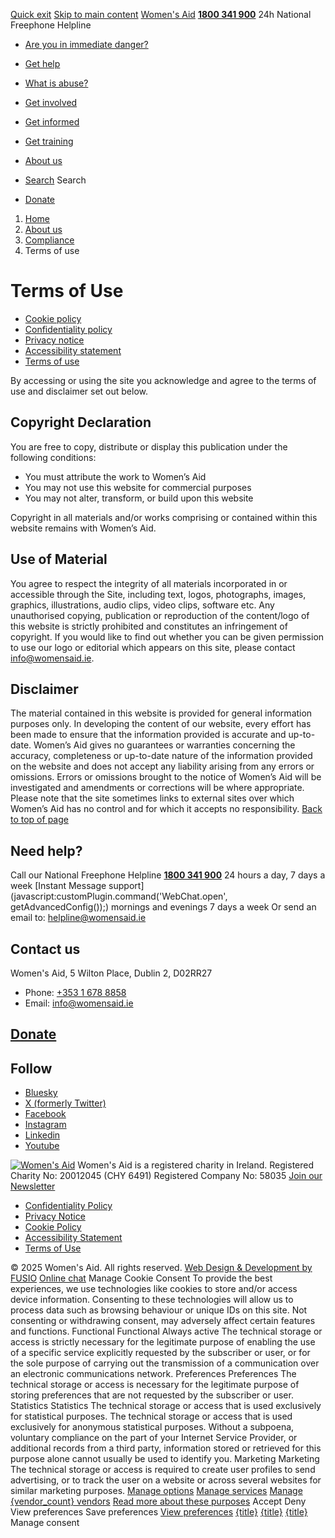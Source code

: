 [Quick exit](https://www.womensaid.ie/about-us/compliance/terms-of-use/#exit)
[Skip to main content](https://www.womensaid.ie/about-us/compliance/terms-of-use/#pagecontent "Skip to main content")
[Women's Aid](https://www.womensaid.ie/)
**[1800 341 900](tel:1800341900)** 24h National Freephone Helpline
  * [Are you in immediate danger?](https://www.womensaid.ie/are-you-in-immediate-danger/)
  * [Get help](https://www.womensaid.ie/get-help/)
  * [What is abuse?](https://www.womensaid.ie/what-is-abuse/)
  * [Get involved](https://www.womensaid.ie/get-involved/)
  * [Get informed](https://www.womensaid.ie/get-informed/)
  * [Get training](https://www.womensaid.ie/get-training/)
  * [About us](https://www.womensaid.ie/about-us/)


  * [Search](https://www.womensaid.ie/about-us/compliance/terms-of-use/)
Search
  * [Donate](https://www.womensaid.ie/get-involved/donate/)


  1. [Home](https://www.womensaid.ie/)
  2. [About us](https://www.womensaid.ie/about-us/)
  3. [Compliance](https://www.womensaid.ie/about-us/compliance/)
  4. Terms of use


# Terms of Use
  * [Cookie policy](https://www.womensaid.ie/about-us/compliance/cookie-policy/)
  * [Confidentiality policy](https://www.womensaid.ie/about-us/compliance/confidentiality-policy/)
  * [Privacy notice](https://www.womensaid.ie/about-us/compliance/privacy-notice/)
  * [Accessibility statement](https://www.womensaid.ie/about-us/compliance/accessibility-statement/)
  * [Terms of use](https://www.womensaid.ie/about-us/compliance/terms-of-use/)


By accessing or using the site you acknowledge and agree to the terms of use and disclaimer set out below.
## Copyright Declaration
You are free to copy, distribute or display this publication under the following conditions:
  * You must attribute the work to Women’s Aid
  * You may not use this website for commercial purposes
  * You may not alter, transform, or build upon this website


Copyright in all materials and/or works comprising or contained within this website remains with Women’s Aid.
## Use of Material
You agree to respect the integrity of all materials incorporated in or accessible through the Site, including text, logos, photographs, images, graphics, illustrations, audio clips, video clips, software etc.
Any unauthorised copying, publication or reproduction of the content/logo of this website is strictly prohibited and constitutes an infringement of copyright. If you would like to find out whether you can be given permission to use our logo or editorial which appears on this site, please contact info@womensaid.ie.
## Disclaimer
The material contained in this website is provided for general information purposes only. In developing the content of our website, every effort has been made to ensure that the information provided is accurate and up-to-date. Women’s Aid gives no guarantees or warranties concerning the accuracy, completeness or up-to-date nature of the information provided on the website and does not accept any liability arising from any errors or omissions. Errors or omissions brought to the notice of Women’s Aid will be investigated and amendments or corrections will be where appropriate.
Please note that the site sometimes links to external sites over which Women’s Aid has no control and for which it accepts no responsibility.
[Back to top of page](https://www.womensaid.ie/about-us/compliance/terms-of-use/#top)
## Need help?
Call our National Freephone Helpline **[1800 341 900](tel:1800341900)** 24 hours a day, 7 days a week 
[Instant Message support](javascript:customPlugin.command\('WebChat.open', getAdvancedConfig\(\)\);) mornings and evenings 7 days a week
Or send an email to: helpline@womensaid.ie
## Contact us
Women's Aid, 5 Wilton Place, Dublin 2, D02RR27
  * Phone: [+353 1 678 8858](tel:+35316788858)
  * Email: info@womensaid.ie


## [Donate](https://www.womensaid.ie/get-involved/donate/)
## Follow
  * [Bluesky](https://bsky.app/profile/womensaidireland.bsky.social)
  * [X (formerly Twitter)](https://x.com/Womens_Aid)
  * [Facebook](https://www.facebook.com/womensaid.ie)
  * [Instagram](https://www.instagram.com/womens.aid)
  * [Linkedin](https://www.linkedin.com/company/women's-aid/)
  * [Youtube](https://www.youtube.com/@womensaidireland)


[![Women's Aid](https://www.womensaid.ie/app/themes/womensaidsage9/resources/assets/img/womens-aid-logo-white.svg)](https://www.womensaid.ie/about-us/compliance/terms-of-use/)
Women's Aid is a registered charity in Ireland.
Registered Charity No: 20012045 (CHY 6491) Registered Company No: 58035
[Join our Newsletter](https://www.womensaid.ie/get-informed/news-events/newsletter/)
  * [Confidentiality Policy](https://www.womensaid.ie/about-us/compliance/confidentiality-policy/)
  * [Privacy Notice](https://www.womensaid.ie/about-us/compliance/privacy-notice/)
  * [Cookie Policy](https://www.womensaid.ie/about-us/compliance/cookie-policy/)
  * [Accessibility Statement](https://www.womensaid.ie/about-us/compliance/accessibility-statement/)
  * [Terms of Use](https://www.womensaid.ie/about-us/compliance/terms-of-use/)


© 2025 Women's Aid. All rights reserved. [Web Design & Development by FUSIO](https://www.fusio.net/?utm_source=WomensAid&utm_medium=Website&utm_campaign=ClientLinks)
[Online chat](https://www.womensaid.ie/about-us/compliance/terms-of-use/#chat)
Manage Cookie Consent
To provide the best experiences, we use technologies like cookies to store and/or access device information. Consenting to these technologies will allow us to process data such as browsing behaviour or unique IDs on this site. Not consenting or withdrawing consent, may adversely affect certain features and functions.
Functional Functional Always active 
The technical storage or access is strictly necessary for the legitimate purpose of enabling the use of a specific service explicitly requested by the subscriber or user, or for the sole purpose of carrying out the transmission of a communication over an electronic communications network.
Preferences Preferences
The technical storage or access is necessary for the legitimate purpose of storing preferences that are not requested by the subscriber or user.
Statistics Statistics
The technical storage or access that is used exclusively for statistical purposes. The technical storage or access that is used exclusively for anonymous statistical purposes. Without a subpoena, voluntary compliance on the part of your Internet Service Provider, or additional records from a third party, information stored or retrieved for this purpose alone cannot usually be used to identify you.
Marketing Marketing
The technical storage or access is required to create user profiles to send advertising, or to track the user on a website or across several websites for similar marketing purposes.
[Manage options](https://www.womensaid.ie/about-us/compliance/terms-of-use/) [Manage services](https://www.womensaid.ie/about-us/compliance/terms-of-use/) [Manage {vendor_count} vendors](https://www.womensaid.ie/about-us/compliance/terms-of-use/) [Read more about these purposes](https://cookiedatabase.org/tcf/purposes/)
Accept Deny View preferences Save preferences [View preferences](https://www.womensaid.ie/about-us/compliance/terms-of-use/)
[{title}](https://www.womensaid.ie/about-us/compliance/terms-of-use/) [{title}](https://www.womensaid.ie/about-us/compliance/terms-of-use/) [{title}](https://www.womensaid.ie/about-us/compliance/terms-of-use/)
Manage consent
